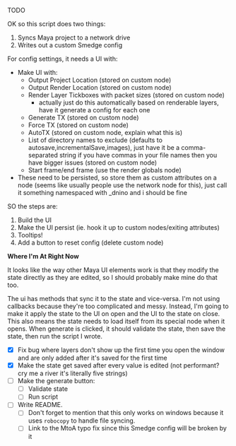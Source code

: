 TODO

OK so this script does two things:

1. Syncs Maya project to a network drive
2. Writes out a custom Smedge config

For config settings, it needs a UI with:

- Make UI with:
  - Output Project Location (stored on custom node)
  - Output Render Location (stored on custom node)
  - Render Layer Tickboxes with packet sizes (stored on custom node)
    - actually just do this automatically based on renderable layers, have it generate a config for each one
  - Generate TX (stored on custom node)
  - Force TX (stored on custom node)
  - AutoTX (stored on custom node, explain what this is)
  - List of directory names to exclude (defaults to autosave,incrementalSave,images), just have it be a comma-separated string if you have commas in your file names then you have bigger issues (stored on custom node)
  - Start frame/end frame (use the render globals node)
- These need to be persisted, so store them as custom attributes on a node (seems like usually people use the network node for this), just call it something namespaced with _dnino and i should be fine



SO the steps are:

1. Build the UI
2. Make the UI persist (ie. hook it up to custom nodes/exiting attributes)
3. Tooltips!
4. Add a button to reset config (delete custom node)



**Where I'm At Right Now**

It looks like the way other Maya UI elements work is that they modify the state directly as they are edited, so I should probably make mine do that too.

The ui has methods that sync it to the state and vice-versa. I'm not using callbacks because they're too complicated and messy. Instead, I'm going to make it apply the state to the UI on open and the UI to the state on close. This also means the state needs to load itself from its special node when it opens. When generate is clicked, it should validate the state, then save the state, then run the script I wrote. 

- [x] Fix bug where layers don't show up the first time you open the window and are only added after it's saved for the first time
- [x] Make the state get saved after every value is edited (not performant? cry me a river it's literally five strings)
- [ ] Make the generate button:
  - [ ] Validate state
  - [ ] Run script
- [ ] Write README. 
  - [ ] Don't forget to mention that this only works on windows because it uses `robocopy` to handle file syncing.
  - [ ] Link to the MtoA typo fix since this Smedge config will be broken by it